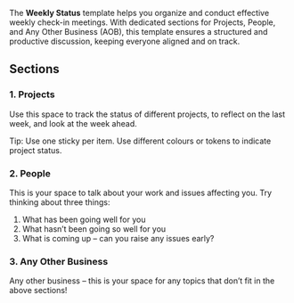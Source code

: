The **Weekly Status** template helps you organize and conduct effective weekly check-in meetings. With dedicated sections for Projects, People, and Any Other Business (AOB), this template ensures a structured and productive discussion, keeping everyone aligned and on track.

Sections
--------

### 1\. Projects

Use this space to track the status of different projects, to reflect on the last week, and look at the week ahead.

Tip: Use one sticky per item. Use different colours or tokens to indicate project status.

### 2\. People

This is your space to talk about your work and issues affecting you. Try thinking about three things:

1.  What has been going well for you
2.  What hasn’t been going so well for you
3.  What is coming up – can you raise any issues early?

### 3\. Any Other Business

Any other business – this is your space for any topics that don’t fit in the above sections!